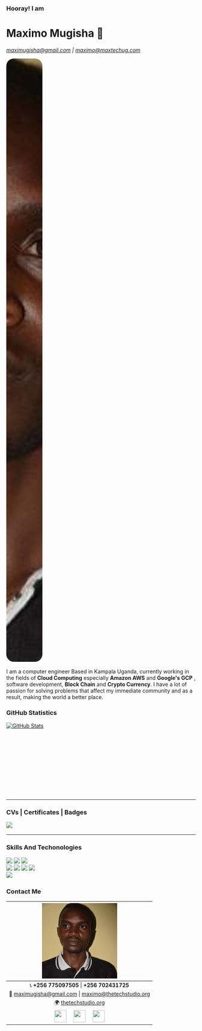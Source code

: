 ### Hooray! I am 
# Maximo Mugisha 👋

*maximugisha@gmail.com | maximo@maxtechug.com*

<img src="https://github.com/maximugisha/maximugisha/blob/main/maximo_mugisha.jpg" style="width:10vw; height:40vh; object-fit:cover; border-radius: 20px">


I am a computer engineer Based in Kampala Uganda, currently working in the fields of
**Cloud Computing** especially **Amazon AWS** and **Google's GCP** , software development, **Block Chain** and **Crypto Currency**.
I have a lot of passion for solving problems  that affect my immediate community and as a result, making the world a better place.

### GitHub Statistics

<a href="https://github.com/maximugisha/maximugisha">
  <img style="min-height: 190px; style="width: 53vw" src="https://github-readme-stats.vercel.app/api?username=maximugisha&show_icons=true&line_height=27&count_private=true&&theme=radical" alt="GitHub Stats" />
</a>

<hr>

### CVs | Certificates | Badges

<img style="width:6vw; height:40" src="https://edube.org/uploads/media/default/0001/01/fe527c758cc520e88e435b20c52f842b693db889.png">
<hr>

<!--
### Stats

- 🔭 I’m currently working on ... <br />
- 🌱 I’m currently learning ... <br />
- 👯 I’m looking to collaborate on ... <br />
- 🤔 I’m looking for help with ... <br />
- 💬 Ask me about ... <br />
- 📫 How to reach me: ...<br />
- 😄 Pronouns: ... <br />
- ⚡ Fun fact: ...   <br /> 
-->
### Skills And Techonologies


<img src="https://img.shields.io/badge/-Python%203-black?style=flat&logo=python&logoColor=white">
<img src="https://img.shields.io/badge/-django-black?style=flat&logo=django"> 
<img src="https://img.shields.io/badge/-Flask-0d7963?style=flat&logo=flask&logoColor=white"> <br />
<img src="https://img.shields.io/badge/-JavaScript-black?style=flat&logo=javascript&logoColor=eed718"> 
<img src = "https://img.shields.io/badge/-HTML5-E34F26?style=flat&logo=html5&logoColor=white"> 
<img src = "https://img.shields.io/badge/-CSS3-1572B6?style=flat&logo=css3&logoColor=white"> 
<img src="https://img.shields.io/badge/-Bootstrap-563D7C?style=flat&logo=bootstrap&logoColor=white"> <br />
<img src="https://img.shields.io/badge/Ruby-Rails-orange?style=flat&logo=Ruby&logoColor=yellow">





### Contact Me

|  <a href="https://github.com/maximugisha"><img src="https://github.com/maximugisha/maximugisha/blob/main/maximo_mugisha.jpg" width="200"/></a> |
|:---------------------------------------------------------------------------------------------------------------------------------------: |
| 📞  **+256 775097505** \| **+256 702431725**|
| 📧   maximugisha@gmail.com \| maximo@thetechstudio.org|
| 🌍   <a href="https://thetechstudio.org">thetechstudio.org</a>
<a href="https://www.linkedin.com/in/maximo-mugisha-434a9496"><img src="https://i.ibb.co/Kx2GSrT/linkedin.png" width="32px" height="32px"></a> &nbsp; &nbsp; <a href="https://github.com/maximugisha"><img src="https://cdn.iconscout.com/icon/free/png-256/github-108-438008.png" width="32px" height="32px"></a> &nbsp; &nbsp; <a href="https://twitter.com/maximo_ug"><img src="https://cdn.iconscout.com/icon/free/png-64/twitter-241-721979.png" width="32px" height="32px"></a> |


